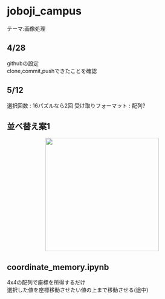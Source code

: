 # joboji_campus

テーマ:画像処理

## 4/28
githubの設定  
clone,commit,pushできたことを確認  

## 5/12
選択回数 : 16パズルなら2回
受け取りフォーマット : 配列?

## 並べ替え案1
<div align="center"><img src="image/案1.jpg" width="300"></div>

## coordinate_memory.ipynb
4x4の配列で座標を所得するだけ  
選択した値を座標移動させたい値の上まで移動させる(途中)